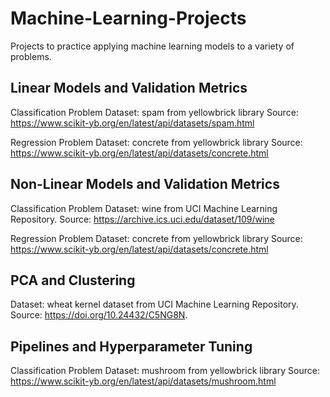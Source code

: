 # Machine-Learning-Projects
Projects to practice applying machine learning models to a variety of problems. 

## Linear Models and Validation Metrics 

Classification Problem 
Dataset: spam from yellowbrick library 
Source: https://www.scikit-yb.org/en/latest/api/datasets/spam.html

Regression Problem 
Dataset: concrete from yellowbrick library 
Source: https://www.scikit-yb.org/en/latest/api/datasets/concrete.html


## Non-Linear Models and Validation Metrics 

Classification Problem 
Dataset: wine from UCI Machine Learning Repository.
Source: https://archive.ics.uci.edu/dataset/109/wine

Regression Problem 
Dataset: concrete from yellowbrick library 
Source: https://www.scikit-yb.org/en/latest/api/datasets/concrete.html

## PCA and Clustering 

Dataset: wheat kernel dataset from UCI Machine Learning Repository. 
Source: https://doi.org/10.24432/C5NG8N.

## Pipelines and Hyperparameter Tuning

Classification Problem 
Dataset: mushroom from yellowbrick library
Source: https://www.scikit-yb.org/en/latest/api/datasets/mushroom.html
